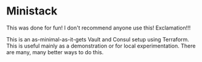 # Ministack

This was done for fun! I don't recommend anyone use this! Exclamation!!!

This is an as-minimal-as-it-gets Vault and Consul setup using Terraform. This is useful mainly as a demonstration or for local experimentation. There are many, many better ways to do this. 